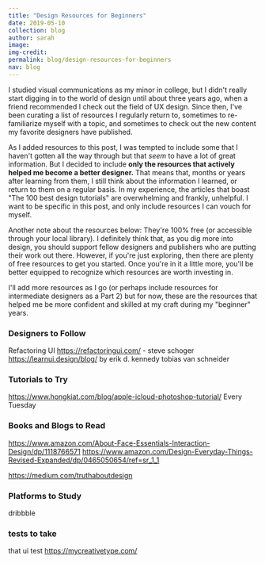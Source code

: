 ```yaml
---
title: "Design Resources for Beginners"
date: 2019-05-10
collection: blog
author: sarah
image:
img-credit:
permalink: blog/design-resources-for-beginners
nav: blog
---
```


I studied visual communications as my minor in college, but I didn't really start digging in to the world of design until about three years ago, when a friend recommended I check out the field of UX design. Since then, I've been curating a list of resources I regularly return to, sometimes to re-familiarize myself with a topic, and sometimes to check out the new content my favorite designers have published.

As I added resources to this post, I was tempted to include some that I haven't gotten all the way through but that *seem* to have a lot of great information. But I decided to include **only the resources that actively helped me become a better designer.** That means that, months or years after learning from them, I still think about the information I learned, or return to them on a regular basis. In my experience, the articles that boast "The 100 best design tutorials" are overwhelming and frankly, unhelpful. I want to be specific in this post, and only include resources I can vouch for myself.

Another note about the resources below: They're 100% free (or accessible through your local library). I definitely think that, as you dig more into design, you should support fellow designers and publishers who are putting their work out there. However, if you're just exploring, then there are plenty of free resources to get you started. Once you're in it a little more, you'll be better equipped to recognize which resources are worth investing in.

I'll add more resources as I go (or perhaps include resources for intermediate designers as a Part 2) but for now, these are the resources that helped me be more confident and skilled at my craft during my "beginner" years.

### Designers to Follow

Refactoring UI https://refactoringui.com/ - steve schoger
https://learnui.design/blog/ by erik d. kennedy
tobias van schneider

### Tutorials to Try

https://www.hongkiat.com/blog/apple-icloud-photoshop-tutorial/
Every Tuesday

### Books and Blogs to Read

https://www.amazon.com/About-Face-Essentials-Interaction-Design/dp/1118766571
https://www.amazon.com/Design-Everyday-Things-Revised-Expanded/dp/0465050654/ref=sr_1_1

https://medium.com/truthaboutdesign

### Platforms to Study

dribbble

### tests to take

that ui test
https://mycreativetype.com/
